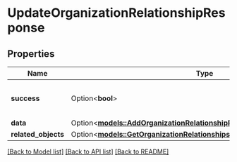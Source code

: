 # UpdateOrganizationRelationshipResponse

## Properties

Name | Type | Description | Notes
------------ | ------------- | ------------- | -------------
**success** | Option<**bool**> | If the response is successful or not | [optional]
**data** | Option<[**models::AddOrganizationRelationshipResponseAllOfData**](AddOrganizationRelationshipResponse_allOf_data.md)> |  | [optional]
**related_objects** | Option<[**models::GetOrganizationRelationshipsResponseAllOfRelatedObjects**](GetOrganizationRelationshipsResponse_allOf_related_objects.md)> |  | [optional]

[[Back to Model list]](../README.md#documentation-for-models) [[Back to API list]](../README.md#documentation-for-api-endpoints) [[Back to README]](../README.md)


